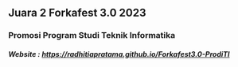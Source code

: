 ## Juara 2 Forkafest 3.0 2023  
### Promosi Program Studi Teknik Informatika

##### Website : https://radhitiapratama.github.io/Forkafest3.0-ProdiTI
